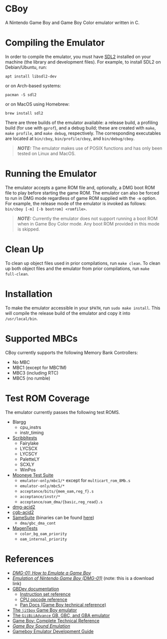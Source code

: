 # CBoy
A Nintendo Game Boy and Game Boy Color emulator written in C.

# Compiling the Emulator
In order to compile the emulator, you must have [SDL2](https://www.libsdl.org/)
installed on your machine (the library and development files).
For example, to install SDL2 on Debian/Ubuntu, run:

    apt install libsdl2-dev

or on Arch-based systems:

    pacman -S sdl2

or on MacOS using Homebrew:

    brew install sdl2

There are three builds of the emulator available: a release build,
a profiling build (for use with `gprof`), and a debug build; these
are created with `make`, `make profile`, and `make debug`,
respectively. The corresponding executables are located at `bin/cboy`,
`bin/profile/cboy`, and `bin/debug/cboy`.

>**_NOTE:_** The emulator makes use of POSIX functions and has only
been tested on Linux and MacOS.

# Running the Emulator
The emulator accepts a game ROM file and, optionally,
a DMG boot ROM file to play before starting the game ROM.
The emulator can also be forced to run in DMG mode regardless
of game ROM supplied with the `-m` option. For example, the
release mode of the emulator is invoked as follows:
`bin/cboy [-m] [-b bootrom] <romfile>`.

>**_NOTE:_** Currently the emulator does not support running a boot ROM
when in Game Boy Color mode. Any boot ROM provided in this mode is skipped.

# Clean Up
To clean up object files used in prior compilations, run `make clean`.
To clean up both object files and the emulator from prior compilations,
run `make full-clean`.

# Installation
To make the emulator accessible in your `$PATH`, run `sudo make install`.
This will compile the release build of the emulator and copy it into
`/usr/local/bin`.

# Supported MBCs
CBoy currently supports the following Memory Bank Controllers:
* No MBC
* MBC1 (except for MBC1M)
* MBC3 (including RTC)
* MBC5 (no rumble)

# Test ROM Coverage
The emulator currently passes the following test ROMS.
* Blargg
    * cpu_instrs
    * instr_timing
* [Scribbltests](https://github.com/Hacktix/scribbltests)
    * Fairylake
    * LYCSCX
    * LYCSCY
    * PaletteLY
    * SCXLY
    * WinPos
* [Mooneye Test Suite](https://github.com/Gekkio/mooneye-test-suite)
    * `emulator-only/mbc1/*` except for `multicart_rom_8Mb.s`
    * `emulator-only/mbc5/*`
    * `acceptance/bits/{mem_oam,reg_f}.s`
    * `acceptance/instr/*`
    * `acceptance/oam_dma/{basic,reg_read}.s`
* [dmg-acid2](https://github.com/mattcurrie/dmg-acid2)
* [cgb-acid2](https://github.com/mattcurrie/cgb-acid2)
* [SameSuite](https://github.com/LIJI32/SameSuite) (binaries can be found [here](https://github.com/daid/GBEmulatorShootout))
    * `dma/gbc_dma_cont`
* [MagenTests](https://github.com/alloncm/MagenTests)
    * `color_bg_oam_priority`
    * `oam_internal_priority`

# References
* [*DMG-01: How to Emulate a Game Boy*](https://rylev.github.io/DMG-01/public/book/)
* [*Emulation of Nintendo Game Boy (DMG-01)*](https://raw.githubusercontent.com/Baekalfen/PyBoy/master/PyBoy.pdf)
  (note: this is a download link)
* [GBDev documentation](https://github.com/gbdev/awesome-gbdev)
    * [Instruction set reference](https://gbdev.io/gb-opcodes/optables/)
    * [CPU opcode reference](https://rgbds.gbdev.io/docs/v0.4.2/gbz80.7)
    * [Pan Docs (Game Boy technical reference)](https://gbdev.io/pandocs/)
* [The `jitboy` Game Boy emulator](https://github.com/sysprog21/jitboy)
* [The `GiiBiiAdvance` GB, GBC, and GBA emulator](https://github.com/AntonioND/giibiiadvance)
* [Game Boy: Complete Technical Reference](https://gekkio.fi/files/gb-docs/gbctr.pdf)
* [*Game Boy Sound Emulation*](https://nightshade256.github.io/2021/03/27/gb-sound-emulation.html)
* [Gameboy Emulator Development Guide](https://github.com/Hacktix/GBEDG)
